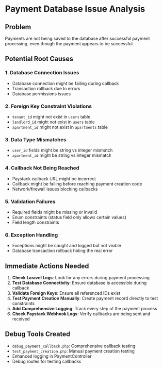 # Payment Database Issue Analysis

## Problem
Payments are not being saved to the database after successful payment processing, even though the payment appears to be successful.

## Potential Root Causes

### 1. Database Connection Issues
- Database connection might be failing during callback
- Transaction rollback due to errors
- Database permissions issues

### 2. Foreign Key Constraint Violations
- `tenant_id` might not exist in `users` table
- `landlord_id` might not exist in `users` table  
- `apartment_id` might not exist in `apartments` table

### 3. Data Type Mismatches
- `user_id` fields might be string vs integer mismatch
- `apartment_id` might be string vs integer mismatch

### 4. Callback Not Being Reached
- Paystack callback URL might be incorrect
- Callback might be failing before reaching payment creation code
- Network/firewall issues blocking callbacks

### 5. Validation Failures
- Required fields might be missing or invalid
- Enum constraints (status field only allows certain values)
- Field length constraints

### 6. Exception Handling
- Exceptions might be caught and logged but not visible
- Database transaction rollback hiding the real error

## Immediate Actions Needed

1. **Check Laravel Logs**: Look for any errors during payment processing
2. **Test Database Connectivity**: Ensure database is accessible during callback
3. **Validate Foreign Keys**: Ensure all referenced IDs exist
4. **Test Payment Creation Manually**: Create payment record directly to test constraints
5. **Add Comprehensive Logging**: Track every step of the payment process
6. **Check Paystack Webhook Logs**: Verify callbacks are being sent and received

## Debug Tools Created

- `debug_payment_callback.php`: Comprehensive callback testing
- `test_payment_creation.php`: Manual payment creation testing
- Enhanced logging in PaymentController
- Debug routes for testing callbacks